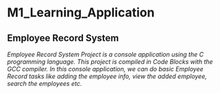 # M1_Learning_Application
##                                         **Employee Record System**
_Employee Record System Project is a console application using the C programming language. This project is compiled in Code Blocks with the GCC compiler. In this console application, we can do basic Employee Record tasks like adding the employee info, view the added employee, search the employees etc._
